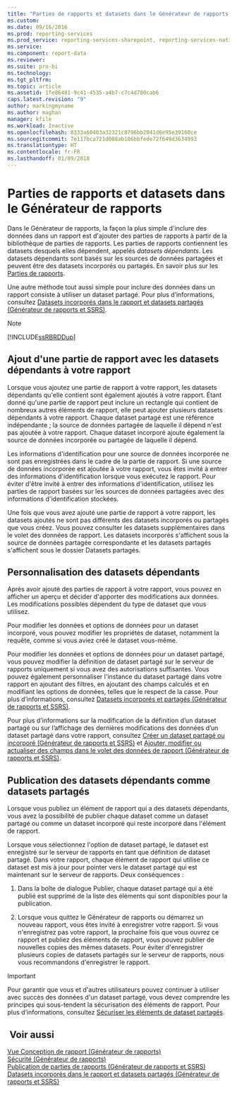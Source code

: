 ```yaml
---
title: "Parties de rapports et datasets dans le Générateur de rapports | Microsoft Docs"
ms.custom: 
ms.date: 09/16/2016
ms.prod: reporting-services
ms.prod_service: reporting-services-sharepoint, reporting-services-native
ms.service: 
ms.component: report-data
ms.reviewer: 
ms.suite: pro-bi
ms.technology: 
ms.tgt_pltfrm: 
ms.topic: article
ms.assetid: 1fe86481-9c41-4535-a4b7-c7c4d780cab6
caps.latest.revision: "9"
author: markingmyname
ms.author: maghan
manager: kfile
ms.workload: Inactive
ms.openlocfilehash: 8333a60403a32321c8796bb2041d6e95e39160ce
ms.sourcegitcommit: 7e117bca721d008ab106bbfede72f649d3634993
ms.translationtype: HT
ms.contentlocale: fr-FR
ms.lasthandoff: 01/09/2018
---
```

# <a name="report-parts-and-datasets-in-report-builder"></a>Parties de rapports et datasets dans le Générateur de rapports
  Dans le Générateur de rapports, la façon la plus simple d'inclure des données dans un rapport est d'ajouter des parties de rapports à partir de la bibliothèque de parties de rapports. Les parties de rapports contiennent les datasets desquels elles dépendent, appelés *datasets dépendants*. Les datasets dépendants sont basés sur les sources de données partagées et peuvent être des datasets incorporés ou partagés. En savoir plus sur les [Parties de rapports](../../reporting-services/report-design/report-parts-report-builder-and-ssrs.md).  
  
 Une autre méthode tout aussi simple pour inclure des données dans un rapport consiste à utiliser un dataset partagé. Pour plus d’informations, consultez [Datasets incorporés dans le rapport et datasets partagés &#40;Générateur de rapports et SSRS&#41;](../../reporting-services/report-data/report-embedded-datasets-and-shared-datasets-report-builder-and-ssrs.md).  
  
> [!NOTE]  
>  [!INCLUDE[ssRBRDDup](../../includes/ssrbrddup-md.md)]  
  
##  <a name="Adding"></a> Ajout d'une partie de rapport avec les datasets dépendants à votre rapport  
 Lorsque vous ajoutez une partie de rapport à votre rapport, les datasets dépendants qu'elle contient sont également ajoutés à votre rapport. Étant donné qu'une partie de rapport peut inclure un rectangle qui contient de nombreux autres éléments de rapport, elle peut ajouter plusieurs datasets dépendants à votre rapport. Chaque dataset partagé est une référence indépendante ; la source de données partagée de laquelle il dépend n'est pas ajoutée à votre rapport. Chaque dataset incorporé ajoute également la source de données incorporée ou partagée de laquelle il dépend.  
  
 Les informations d'identification pour une source de données incorporée ne sont pas enregistrées dans le cadre de la partie de rapport. Si une source de données incorporée est ajoutée à votre rapport, vous êtes invité à entrer des informations d'identification lorsque vous exécutez le rapport. Pour éviter d'être invité à entrer des informations d'identification, utilisez les parties de rapport basées sur les sources de données partagées avec des informations d'identification stockées.  
  
 Une fois que vous avez ajouté une partie de rapport à votre rapport, les datasets ajoutés ne sont pas différents des datasets incorporés ou partagés que vous créez. Vous pouvez consulter les datasets supplémentaires dans le volet des données de rapport. Les datasets incorporés s'affichent sous la source de données partagée correspondante et les datasets partagés s'affichent sous le dossier Datasets partagés.  
  
##  <a name="Customizing"></a> Personnalisation des datasets dépendants  
 Après avoir ajouté des parties de rapport à votre rapport, vous pouvez en afficher un aperçu et décider d'apporter des modifications aux données. Les modifications possibles dépendent du type de dataset que vous utilisez.  
  
 Pour modifier les données et options de données pour un dataset incorporé, vous pouvez modifier les propriétés de dataset, notamment la requête, comme si vous aviez créé le dataset vous-même.  
  
 Pour modifier les données et options de données pour un dataset partagé, vous pouvez modifier la définition de dataset partagé sur le serveur de rapports uniquement si vous avez des autorisations suffisantes. Vous pouvez également personnaliser l'instance du dataset partagé dans votre rapport en ajoutant des filtres, en ajoutant des champs calculés et en modifiant les options de données, telles que le respect de la casse. Pour plus d’informations, consultez [Datasets incorporés et partagés &#40;Générateur de rapports et SSRS&#41;](../../reporting-services/report-data/embedded-and-shared-datasets-report-builder-and-ssrs.md).  
  
 Pour plus d’informations sur la modification de la définition d’un dataset partagé ou sur l’affichage des dernières modifications des données d’un dataset partagé dans votre rapport, consultez [Créer un dataset partagé ou incorporé &#40;Générateur de rapports et SSRS&#41;](../../reporting-services/report-data/create-a-shared-dataset-or-embedded-dataset-report-builder-and-ssrs.md) et [Ajouter, modifier ou actualiser des champs dans le volet des données de rapport &#40;Générateur de rapports et SSRS&#41;](../../reporting-services/report-data/add-edit-refresh-fields-in-the-report-data-pane-report-builder-and-ssrs.md).  
  
##  <a name="Publishing"></a> Publication des datasets dépendants comme datasets partagés  
 Lorsque vous publiez un élément de rapport qui a des datasets dépendants, vous avez la possibilité de publier chaque dataset comme un dataset partagé ou comme un dataset incorporé qui reste incorporé dans l'élément de rapport.  
  
 Lorsque vous sélectionnez l'option de dataset partagé, le dataset est enregistré sur le serveur de rapports en tant que définition de dataset partagé. Dans votre rapport, chaque élément de rapport qui utilise ce dataset est mis à jour pour pointer vers le dataset partagé qui est maintenant sur le serveur de rapports. Deux conséquences :  
  
1.  Dans la boîte de dialogue Publier, chaque dataset partagé qui a été publié est supprimé de la liste des éléments qui sont disponibles pour la publication.  
  
2.  Lorsque vous quittez le Générateur de rapports ou démarrez un nouveau rapport, vous êtes invité à enregistrer votre rapport. Si vous n'enregistrez pas votre rapport, la prochaine fois que vous ouvrez ce rapport et publiez des éléments de rapport, vous pouvez publier de nouvelles copies des mêmes datasets. Pour éviter d'enregistrer plusieurs copies de datasets partagés sur le serveur de rapports, nous vous recommandons d'enregistrer le rapport.  
  
> [!IMPORTANT]  
>  Pour garantir que vous et d'autres utilisateurs pouvez continuer à utiliser avec succès des données d'un dataset partagé, vous devez comprendre les principes qui sous-tendent la sécurisation des éléments de rapport. Pour plus d’informations, consultez [Sécuriser les éléments de dataset partagés](../../reporting-services/security/secure-shared-dataset-items.md).  
  
## <a name="see-also"></a> Voir aussi  
 [Vue Conception de rapport &#40;Générateur de rapports&#41;](../../reporting-services/report-builder/report-design-view-report-builder.md)   
 [Sécurité &#40;Générateur de rapports&#41;](../../reporting-services/report-builder/security-report-builder.md)   
 [Publication de parties de rapports &#40;Générateur de rapports et SSRS&#41;](../../reporting-services/report-design/report-parts-report-builder-and-ssrs.md)   
 [Datasets incorporés dans le rapport et datasets partagés &#40;Générateur de rapports et SSRS&#41;](../../reporting-services/report-data/report-embedded-datasets-and-shared-datasets-report-builder-and-ssrs.md)  
  
  
